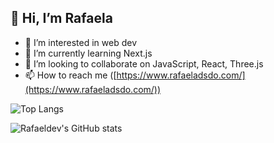 ## 👋 Hi, I’m Rafaela
- 👀 I’m interested in web dev
- 🌱 I’m currently learning Next.js
- 💞️ I’m looking to collaborate on JavaScript, React, Three.js
- 📫 How to reach me ([https://www.rafaeladsdo.com/](https://www.rafaeladsdo.com/))


![Top Langs](https://github-readme-stats.vercel.app/api/top-langs/?username=rafaeladev&layout=compact)

![Rafaeldev's GitHub stats](https://github-readme-stats.vercel.app/api?username=rafaeladev&show_icons=true)

<!---
rafaeladev/rafaeladev is a ✨ special ✨ repository because its `README.md` (this file) appears on your GitHub profile.
You can click the Preview link to take a look at your changes.
--->
